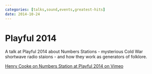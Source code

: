 ```yaml
---
categories: [talks,sound,events,greatest-hits]
date: 2014-10-24
---
```


# Playful 2014

A talk at Playful 2014 about Numbers Stations - mysterious Cold War shortwave radio staions - and how they work as generators of folklore.

[Henry Cooke on Numbers Station at Playful 2014 on Vimeo](https://vimeo.com/113088352)
